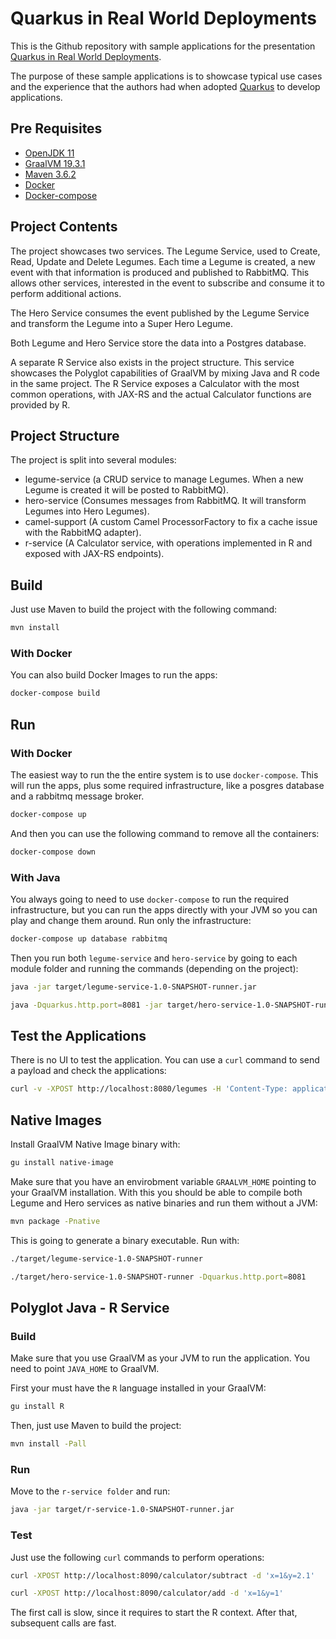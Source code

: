 # Quarkus in Real World Deployments

This is the Github repository with sample applications for the presentation 
[Quarkus in Real World Deployments](https://docs.google.com/presentation/d/1w_H2VJsKRZYAwfSczICoKsmRfYrMPRUUgarl0QcVDgo/edit?ts=5d6eee0d#slide=id.p).

The purpose of these sample applications is to showcase typical use cases and the experience that the authors had when 
adopted [Quarkus](https://quarkus.io) to develop applications.  

## Pre Requisites

* [OpenJDK 11](https://adoptopenjdk.net/?variant=openjdk11&jvmVariant=hotspot)
* [GraalVM 19.3.1](https://github.com/oracle/graal/releases)
* [Maven 3.6.2](https://maven.apache.org/download.cgi)
* [Docker](https://hub.docker.com/search/?type=edition&offering=community)
* [Docker-compose](https://docs.docker.com/compose/install/)


## Project Contents

The project showcases two services. The Legume Service, used to Create, Read, Update and Delete Legumes. Each time a 
Legume is created, a new event with that information is produced and published to RabbitMQ. This allows other services, 
interested in the event to subscribe and consume it to perform additional actions.

The Hero Service consumes the event published by the Legume Service and transform the Legume into a Super Hero Legume.

Both Legume and Hero Service store the data into a Postgres database.

A separate R Service also exists in the project structure. This service showcases the Polyglot capabilities of GraalVM 
by mixing Java and R code in the same project. The R Service exposes a Calculator with the most common operations, with 
JAX-RS and the actual Calculator functions are provided by R.  

## Project Structure

The project is split into several modules:
* legume-service (a CRUD service to manage Legumes. When a new Legume is created it will be posted to RabbitMQ).
* hero-service (Consumes messages from RabbitMQ. It will transform Legumes into Hero Legumes).
* camel-support (A custom Camel ProcessorFactory to fix a cache issue with the RabbitMQ adapter).
* r-service (A Calculator service, with operations implemented in R and exposed with JAX-RS endpoints).

## Build
Just use Maven to build the project with the following command:

```bash
mvn install
```

### With Docker

You can also build Docker Images to run the apps:

```bash
docker-compose build
```

## Run

### With Docker

The easiest way to run the the entire system is to use `docker-compose`. This will run the apps, plus some 
required infrastructure, like a posgres database and a rabbitmq message broker. 

```bash
docker-compose up
```

And then you can use the following command to remove all the containers:

```bash
docker-compose down
```

### With Java

You always going to need to use `docker-compose` to run the required infrastructure, but you can run the apps directly 
with your JVM so you can play and change them around. Run only the infrastructure:

```bash
docker-compose up database rabbitmq
```

Then you run both `legume-service` and `hero-service` by going to each module folder and running the commands (depending on the project):

```bash
java -jar target/legume-service-1.0-SNAPSHOT-runner.jar

java -Dquarkus.http.port=8081 -jar target/hero-service-1.0-SNAPSHOT-runner.jar
```

## Test the Applications

There is no UI to test the application. You can use a `curl` command to send a payload and check the applications:

```bash
curl -v -XPOST http://localhost:8080/legumes -H 'Content-Type: application/json' -d '{"name":"Broccoli","description":"Green Plant"}' 
```

## Native Images

Install GraalVM Native Image binary with:

```bash
gu install native-image
``` 

Make sure that you have an envirobment variable `GRAALVM_HOME` pointing to your GraalVM installation. With this you 
should be able to compile both Legume and Hero services as native binaries and run them without a JVM:

```bash
mvn package -Pnative
```

This is going to generate a binary executable. Run with:

```bash
./target/legume-service-1.0-SNAPSHOT-runner

./target/hero-service-1.0-SNAPSHOT-runner -Dquarkus.http.port=8081
```

## Polyglot Java - R Service

### Build 

Make sure that you use GraalVM as your JVM to run the application. You need to point `JAVA_HOME` to GraalVM.

First your must have the `R` language installed in your GraalVM:

```bash
gu install R
```

Then, just use Maven to build the project:

```bash
mvn install -Pall
```

### Run

Move to the `r-service folder` and run:

```bash
java -jar target/r-service-1.0-SNAPSHOT-runner.jar
```

### Test

Just use the following `curl` commands to perform operations:

```bash
curl -XPOST http://localhost:8090/calculator/subtract -d 'x=1&y=2.1'
```

```bash
curl -XPOST http://localhost:8090/calculator/add -d 'x=1&y=1'
```

The first call is slow, since it requires to start the R context. After that, subsequent calls are fast.
